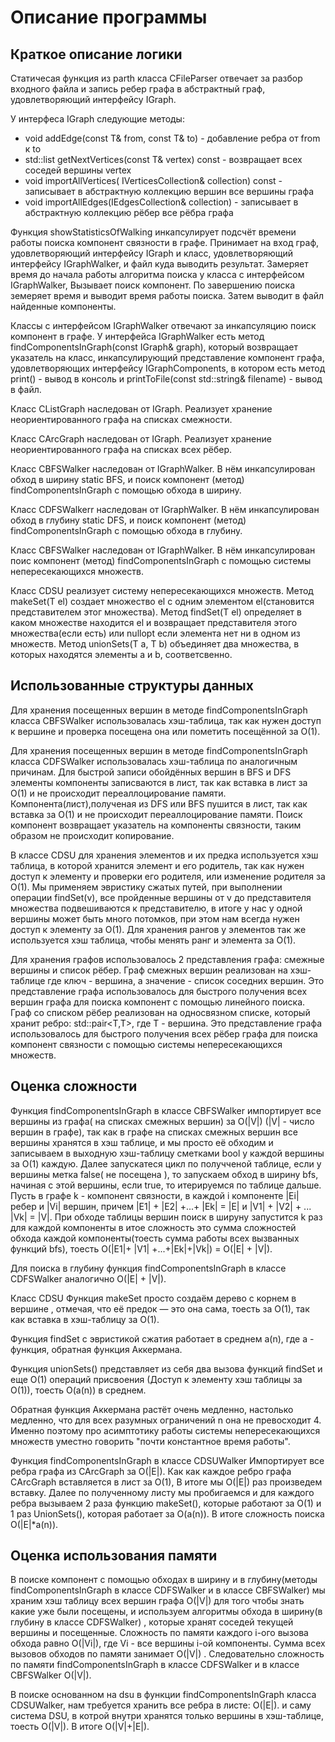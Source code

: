 # Описание программы

## Краткое описание логики
Статичесая функция из parth класса CFileParser отвечает за разбор входного файла и запись ребер графа в абстрактный граф, удовлетворяющий интерфейсу IGraph<T>.

У интерфеса IGraph<T> следующие методы:
- void addEdge(const T& from, const T& to) - добавление ребра от from к to
- std::list<T> getNextVertices(const T& vertex) const - возвращает всех соседей вершины vertex
- void importAllVertices( IVerticesCollection<T>& collection) const - записывает в абстрактную коллекцию вершин все вершины графа
- void importAllEdges(IEdgesCollection<T>& collection) - записывает в абстрактную коллекцию рёбер все рёбра графа

Функция showStatisticsOfWalking инкапсулирует подсчёт времени работы поиска компонент связности в графе. 
Принимает на вход граф, удовлетворяющий интерфейсу IGraph<T> и класс, удовлетворяющий интерфейсу IGraphWalker<T>, и файл куда выводить результат. Замеряет время до начала работы алгоритма поиска у класса с интерфейсом IGraphWalker<T>, Вызывает поиск компонент. По завершению поиска земеряет время и выводит время работы поиска. Затем выводит в файл найденные компоненты.

Классы с интерфейсом IGraphWalker<T> отвечают за инкапсуляцию поиск компонент в графе.
У интерфейса IGraphWalker<T> есть метод findComponentsInGraph(const IGraph<T>& graph), который возвращает указатель на класс, инкапсулирующий представление компонент графа, удовлетворяющих интерфейсу IGraphComponents<T>, в котором есть метод print() - вывод в консоль и printToFile(const std::string& filename) - вывод в файл.

Класс CListGraph<T> наследован от IGraph<T>. Реализует хранение неориентированного графа на списках смежности.

Класс CArcGraph<T> наследован от IGraph<T>. Реализует хранение неориентированного графа на списках всех рёбер.

Класс CBFSWalker<T> наследован от IGraphWalker<T>. В нём инкапсулирован обход в ширину static BFS, и поиск компонент (метод) findComponentsInGraph с помощью обхода в ширину.

Класс CDFSWalkerr<T> наследован от IGraphWalker<T>. В нём инкапсулирован обход в глубину static DFS, и поиск компонент (метод) findComponentsInGraph с помощью обхода в глубину.

Класс CBFSWalker<T> наследован от IGraphWalker<T>. В нём инкапсулирован поис компонент (метод) findComponentsInGraph с помощью системы непересекающихся множеств.

Класс CDSU<T> реализует систему непересекающихся множеств. Метод makeSet(T el) создает множество el с одним элементом el(становится представителем этог множества).
Метод findSet(T el) определяет в каком множестве находится el и возвращает представителя этого множества(если есть) или nullopt если элемента нет ни в одном из множеств.
Метод unionSets(T a, T b) объединяет два множества, в которых находятся элементы a и b, соответсвенно.

## Использованные структуры данных

Для хранения посещенных вершин в методе findComponentsInGraph класса CBFSWalker<T> использовалась хэш-таблица, так как нужен доступ к вершине и проверка посещена она или пометить посещённой за О(1).

Для хранения посещенных вершин в методе findComponentsInGraph класса CDFSWalker<T> использовалась хэш-таблица по аналогичным причинам.
Для быстрой записи обойдённых вершин в BFS и DFS элементы компоненты записваются в лист, так как вставка в лист за O(1) и не происходит переаллоцирование памяти.
Компонента(лист),полученая из DFS или BFS пушится в лист, так как вставка за O(1) и не происходит переаллоцирование памяти.
Поиск компонент возвращает указатель на компоненты связности, таким образом не происходит копирование.

В классе CDSU<T> для хранения элементов и их предка используется хэш таблица, в которой хранится элемент и его родитель, так как нужен доступ к элементу и проверки его родителя, или изменение родителя за О(1).
Мы применяем эвристику сжатых путей, при выполнении операции findSet(v), все пройденные вершины от v до представителя множества подвешиваются к представителю, в итоге у нас у одной вершины может быть много потомков, при этом нам всегда нужен доступ к элементу за O(1).
Для хранения рангов у элементов так же используется хэш таблица, чтобы менять ранг и элемента за O(1).

Для хранения графов использовалось 2 представления графа: смежные вершины и список рёбер.
Граф смежных вершин реализован на хэш-таблице где ключ - вершина, а значение - список соседних вершин. Это представление графа использовалось для быстрого получения всех вершин графа для поиска компонент с помощью линейного поиска.
Граф со списком рёбер реализован на односвязном списке, который хранит ребро: std::pair<T,T>, где T - вершина. Это представление графа использовалось для быстрого получения всех рёбер графа для поиска компонент связности с помощью системы непересекающихся множеств.

## Оценка сложности 

Функция findComponentsInGraph в классе CBFSWalker<T> импортирует все вершины из графа( на списках смежных вершин) за O(|V|) (|V| - число вершин в графе), так как в графе на списках смежных вершин все вершины хранятся в хэш таблице, и мы просто её обходим и записываем в выходную хэш-таблицу сметками bool у каждой вершины за О(1) каждую.
Далее запускатеся цикл по получченой таблице, если у вершины метка false( не посещена ), то запускаем обход в ширину bfs, начиная с этой вершины, если true, то итерируемся по таблице дальше.
Пусть в графе k - компонент связности, в каждой i компоненте |Ei| ребер и |Vi| вершин, причем |E1| + |E2| +...+ |Ek| = |E| и |V1| + |V2| + ... |Vk| = |V|. При обходе таблицы вершин поиск в шируну запустится k раз для каждой компоненты в итое сложность это сумма сложностей обхода каждой компоненты(тоесть сумма работы всех вызванных функций bfs), тоесть О(|E1|+ |V1| +...+|Ek|+|Vk|) = O(|E| + |V|).

Для поиска в глубину функция findComponentsInGraph в классе CDFSWalker<T> аналогично O(|E| + |V|).

Класс CDSU
Функция makeSet просто создаём дерево с корнем в вершине , отмечая, что её предок — это она сама, тоесть за O(1), так как вставка в хэш-таблицу за О(1).

Функция findSet с эвристикой сжатия работает в среднем а(n), где a - функция, обратная функция Аккермана.

Функция unionSets() представляет из себя два вызова функций findSet и еще O(1) операций присвоения (Доступ к элементу хэш таблицы за О(1)), тоесть O(a(n)) в среднем.

Обратная функция Аккермана растёт очень медленно, настолько медленно, что для всех разумных ограничений n она не превосходит 4.
Именно поэтому про асимптотику работы системы непересекающихся множеств уместно говорить "почти константное время работы".

Функция findComponentsInGraph в классе CDSUWalker<T>
Импортирует все ребра графа из CArcGraph за O(|E|).
Как как каждое ребро графа СArcGraph вставляется в лист за O(1), В итоге мы O(|E|) раз произведем вставку.
Далее по полученному листу мы пробигаемся и для каждого ребра вызываем 2 раза функцию makeSet(), которые работают за O(1) и 1 раз UnionSets(), которая работает за О(а(n)).
В итоге сложность поиска O(|E|*a(n)).

## Оценка использования памяти
В поиске компонент с помощью обходах в ширину и в глубину(методы findComponentsInGraph в классе CDFSWalker<T> и в классе CBFSWalker<T>) мы храним хэш таблицу всех вершин графа O(|V|) для того чтобы знать какие уже были посещены, и используем алгоритмы обхода в ширину(в глубину в классе CDFSWalker<T>) , которые хранят соседей текущей вершины и посещенные. Сложность по памяти каждого i-ого вызова обхода равно O(|Vi|), где Vi - все вершины i-ой компоненты. Сумма всех вызовов обходов по памяти занимает O(|V|) .
Следовательно сложность по памяти findComponentsInGraph в классе CDFSWalker<T> и в классе CBFSWalker<T> O(|V|).

В поиске основанном на dsu в функции findComponentsInGraph класса CDSUWalker<T>, нам требуется хранить все ребра в листе: O(|E|). и саму система DSU, в котрой внутри хранятся только вершины в хэш-таблице, тоесть O(|V|).
В итоге O(|V|+|E|). 

